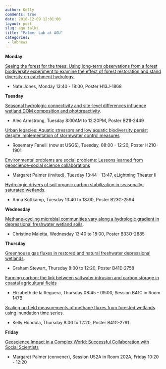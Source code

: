 ```yaml
---
author: Kelly
comments: true
date: 2018-12-09 12:01:00
layout: post
slug: agu talks
title: "Palmer Lab at AGU"
categories:
 - labnews
---
```



**Monday**

[Seeing the forest for the trees: Using long-term observations from a forest biodiversity experiment to examine the effect of forest restoration and stand diversity on catchment hydrology.](https://agu.confex.com/agu/fm18/meetingapp.cgi/Paper/420605)	

* Nate Jones, Monday 13:40 - 18:00, Poster H13J-1868

**Tuesday**

[Seasonal hydrologic connectivity and site-level differences influence wetland DOM composition and photoreactivity](https://agu.confex.com/agu/fm18/meetingapp.cgi/Paper/460898).  

* Alec Armstrong, Tuesday 8:00AM to 12:20PM, Poster B21I-2449

[Urban legacies: Aquatic stressors and low aquatic biodiversity persist despite implementation of stormwater control measures](https://agu.confex.com/agu/fm18/meetingapp.cgi/Paper/392907)

* Rosemary Fanelli (now at USGS), Tuesday, 08:00 - 12:20, Poster H21O-1901

[Environmental problems are social problems: Lessons learned from geoscience-social science collaborations](https://agu.confex.com/agu/fm18/meetingapp.cgi/Paper/417248)

* Margaret Palmer (invited), Tuesday 13:44 - 13:47, eLightning Theater II

[Hydrologic drivers of soil organic carbon stabilization in seasonally-saturated wetlands](https://agu.confex.com/agu/fm18/meetingapp.cgi/Paper/433319).

* Anna Kottkamp, Tuesday 13:40 to 18:00, Poster B23G-2594

**Wednesday**

[Methane-cycling microbial communities vary along a hydrologic gradient in depressional freshwater wetland soils](https://agu.confex.com/agu/fm18/meetingapp.cgi/Paper/422573).

* Christine Maietta, Wednesday 13:40 to 18:00, Poster B33O-2885

**Thursday**

[Greenhouse gas fluxes in restored and natural freshwater depressional wetlands](https://agu.confex.com/agu/fm18/meetingapp.cgi/Paper/433478).

* Graham Stewart, Thursday 8:00 to 12:20, Poster B41E-2758

[Farming carbon: the link between saltwater intrusion and carbon storage in coastal agricultural fields](https://agu.confex.com/agu/fm18/meetingapp.cgi/Paper/397436)

* Elizabeth de la Reguera, Thursday 08:45 - 09:00, Session B41C in Room 147B

[Scaling up field measurements of methane fluxes from forested wetlands using inundation time series](https://agu.confex.com/agu/fm18/meetingapp.cgi/Paper/458826).

* Kelly Hondula, Thursday 8:00 to 12:20, Poster B41G-2791

**Friday**

[Geoscience Impact in a Complex World: Successful Collaboration with Social Scientists](https://agu.confex.com/agu/fm18/meetingapp.cgi/Session/52707)

* Margaret Palmer (convener), Session U52A in Room 202A, Friday 10:20 - 12:20
